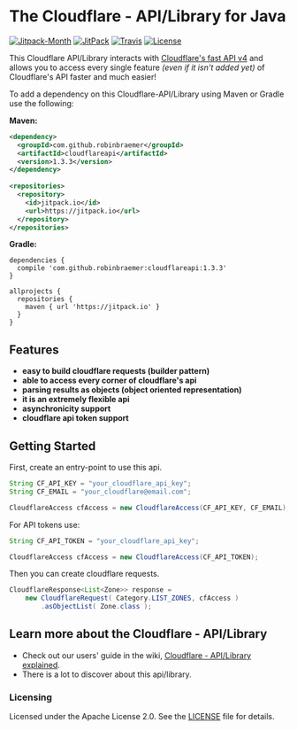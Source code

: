# The Cloudflare - API/Library for Java

[![Jitpack-Month][jitpack-month-img]][jitpack-url]
[![JitPack][jitpack-img]][jitpack-url]
[![Travis][travis-img]][travis-url]
[![License][license-img]][license-url]
<!-- [![Gitter][gitter-img]][gitter-url] -->

This Cloudflare API/Library interacts with [Cloudflare's fast API v4](https://api.cloudflare.com/)
and allows you to access every single feature _(even if it isn't added yet)_ of Cloudflare's API faster and much easier!

To add a dependency on this Cloudflare-API/Library using Maven or Gradle use the following:

**Maven:**
```xml
<dependency>
  <groupId>com.github.robinbraemer</groupId>
  <artifactId>cloudflareapi</artifactId>
  <version>1.3.3</version>
</dependency>
	
<repositories>
  <repository>
    <id>jitpack.io</id>
    <url>https://jitpack.io</url>
  </repository>
</repositories>
```

**Gradle:**
```
dependencies {
  compile 'com.github.robinbraemer:cloudflareapi:1.3.3'
}

allprojects {
  repositories {
    maven { url 'https://jitpack.io' }
  }
}
```

## Features
- **easy to build cloudflare requests (builder pattern)**
- **able to access every corner of cloudflare's api**
- **parsing results as objects (object oriented representation)**
- **it is an extremely flexible api**
- **asynchronicity support**
- **cloudflare api token support**

## Getting Started
First, create an entry-point to use this api.
```java
String CF_API_KEY = "your_cloudflare_api_key";
String CF_EMAIL = "your_cloudflare@email.com";

CloudflareAccess cfAccess = new CloudflareAccess(CF_API_KEY, CF_EMAIL);
```
For API tokens use:
```java
String CF_API_TOKEN = "your_cloudflare_api_key";

CloudflareAccess cfAccess = new CloudflareAccess(CF_API_TOKEN);
```


Then you can create cloudflare requests.
```java
CloudflareResponse<List<Zone>> response =
    new CloudflareRequest( Category.LIST_ZONES, cfAccess )
        .asObjectList( Zone.class );
```

## Learn more about the Cloudflare - API/Library

- Check out our users' guide in the wiki, [Cloudflare - API/Library explained][wiki-url].
- There is a lot to discover about this api/library.

### Licensing
Licensed under the Apache License 2.0. See the [LICENSE](LICENSE) file for details.






[releases-url]: https://github.com/robinbraemer/CloudflareAPI/releases
[wiki-url]: https://github.com/robinbraemer/CloudflareAPI/wiki

[travis-url]: https://travis-ci.org/robinbraemer/CloudflareAPI
[travis-img]: https://travis-ci.org/robinbraemer/CloudflareAPI.svg?branch=master

[jitpack-url]: https://jitpack.io/#robinbraemer/CloudflareAPI
[jitpack-img]: https://jitpack.io/v/robinbraemer/CloudflareAPI.svg
[jitpack-month-img]: https://jitpack.io/v/robinbraemer/CloudflareAPI/month.svg

[gitter-url]: https://gitter.im/CloudflareAPI/Lobby
[gitter-img]: https://badges.gitter.im/Join%20Chat.svg

[license-url]: https://github.com/robinbraemer/CloudflareAPI/blob/master/LICENSE
[license-img]: https://img.shields.io/badge/license-Apache_2.0-blue.svg?style=flat
